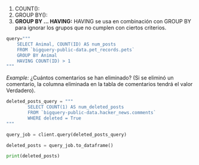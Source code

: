 1. COUNT(): 
2. GROUP BY():
3. **GROUP BY ... HAVING:** HAVING se usa en combinación con GROUP BY para ignorar los grupos que no cumplen con ciertos criterios.
```python
query="""
    SELECT Animal, COUNT(ID) AS num_posts
    FROM `bigquery-public-data.pet_records.pets`
    GROUP BY Animal
    HAVING COUNT(ID) > 1
"""
```

*Example:* ¿Cuántos comentarios se han eliminado? (Si se eliminó un comentario, la columna eliminada en la tabla de comentarios tendrá el valor Verdadero).

```python
deleted_posts_query = """
        SELECT COUNT(1) AS num_deleted_posts
        FROM `bigquery-public-data.hacker_news.comments`
        WHERE deleted = True
"""

query_job = client.query(deleted_posts_query)

deleted_posts = query_job.to_dataframe()

print(deleted_posts)
```

